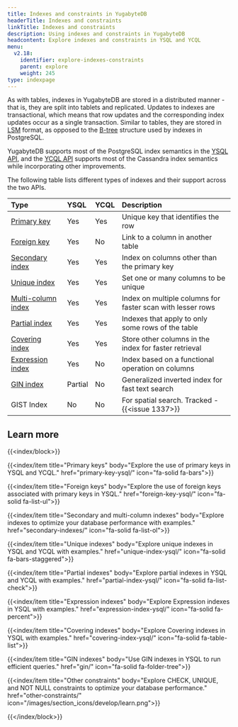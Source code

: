 ```yaml
---
title: Indexes and constraints in YugabyteDB
headerTitle: Indexes and constraints
linkTitle: Indexes and constraints
description: Using indexes and constraints in YugabyteDB
headcontent: Explore indexes and constraints in YSQL and YCQL
menu:
  v2.18:
    identifier: explore-indexes-constraints
    parent: explore
    weight: 245
type: indexpage
---
```


As with tables, indexes in YugabyteDB are stored in a distributed manner - that is, they are split into tablets and replicated. Updates to indexes are transactional, which means that row updates and the corresponding index updates occur as a single transaction. Similar to tables, they are stored in [LSM](https://en.wikipedia.org/wiki/Log-structured_merge-tree) format, as opposed to the [B-tree](https://www.postgresql.org/docs/current/btree-implementation.html#BTREE-STRUCTURE) structure used by indexes in PostgreSQL.

YugabyteDB supports most of the PostgreSQL index semantics in the [YSQL API](../../api/ysql/), and the [YCQL API](../../api/ycql/) supports most of the Cassandra index semantics while incorporating other improvements.

The following table lists different types of indexes and their support across the two APIs.

| Type | YSQL | YCQL | Description  |
| :--- | :--- | :--- | :--- |
| [Primary key](primary-key-ysql) | Yes | Yes | Unique key that identifies the row |
| [Foreign key](foreign-key-ysql) | Yes | No | Link to a column in another table |
| [Secondary index](secondary-indexes-ysql) | Yes | Yes | Index on columns other than the primary key |
| [Unique index](unique-index-ysql) | Yes | Yes | Set one or many columns to be unique |
| [Multi-column index](secondary-indexes-ysql/#multi-column-index) | Yes | Yes | Index on multiple columns for faster scan with lesser rows |
| [Partial index](partial-index-ysql) | Yes | Yes | Indexes that apply to only some rows of the table |
| [Covering index](covering-index-ysql) | Yes | Yes | Store other columns in the index for faster retrieval |
| [Expression index](expression-index-ysql) | Yes | No | Index based on a functional operation on columns |
| [GIN index](gin) | Partial | No | Generalized inverted index for fast text search |
| GIST Index | No | No | For spatial search. Tracked - {{<issue 1337>}} |

## Learn more

{{<index/block>}}

  {{<index/item
    title="Primary keys"
    body="Explore the use of primary keys in YSQL and YCQL."
    href="primary-key-ysql/"
    icon="fa-solid fa-bars">}}

  {{<index/item
    title="Foreign keys"
    body="Explore the use of foreign keys associated with primary keys in YSQL."
    href="foreign-key-ysql/"
    icon="fa-solid fa-list-ul">}}

  {{<index/item
    title="Secondary and multi-column indexes"
    body="Explore indexes to optimize your database performance with examples."
    href="secondary-indexes/"
    icon="fa-solid fa-list-ol">}}

  {{<index/item
    title="Unique indexes"
    body="Explore unique indexes in YSQL and YCQL with examples."
    href="unique-index-ysql/"
    icon="fa-solid fa-bars-staggered">}}

  {{<index/item
    title="Partial indexes"
    body="Explore partial indexes in YSQL and YCQL with examples."
    href="partial-index-ysql/"
    icon="fa-solid fa-list-check">}}

  {{<index/item
    title="Expression indexes"
    body="Explore Expression indexes in YSQL with examples."
    href="expression-index-ysql/"
    icon="fa-solid fa-percent">}}

   {{<index/item
    title="Covering indexes"
    body="Explore Covering indexes in YSQL with examples."
    href="covering-index-ysql/"
    icon="fa-solid fa-table-list">}}

  {{<index/item
    title="GIN indexes"
    body="Use GIN indexes in YSQL to run efficient queries."
    href="gin/"
    icon="fa-solid fa-folder-tree">}}

  {{<index/item
    title="Other constraints"
    body="Explore CHECK, UNIQUE, and NOT NULL constraints to optimize your database performance."
    href="other-constraints/"
    icon="/images/section_icons/develop/learn.png">}}

{{</index/block>}}